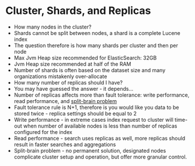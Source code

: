 # Cluster, Shards, and Replicas #

* How many nodes in the cluster?
* Shards cannot be split between nodes, a shard is a complete Lucene index
* The question therefore is how many shards per cluster and then per node
* Max Jvm Heap size recommended for ElasticSearch: 32GB
* Jvm Heap size recommended at half of the RAM
* Number of shards is often based on the dataset size and many organizations mistakenly over-allocate
* How many number of replicas should I have?
* You may have guessed the answer - it depends...
* Number of replicas affects more than fault tolerance: write performance, read performance, and <a href="https://github.com/elastic/elasticsearch/issues/2488" target="_blank">split-brain problem</a>
* Fault tolerance rule is N+1, therefore is you would like you data to be stored twice - replica settings should be equal to 2
* Write performance - in extreme cases index request to cluster will time-out when number of available nodes is less than number of replicas configured for the index
* Read performance - search uses replicas as well, more replicas should result in faster searches and aggregations
* Split-brain problem - no permanent solution, designated nodes complicate cluster setup and operation, but offer more granular control.